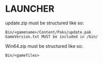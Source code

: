 # LAUNCHER
  update.zip must be structured like so:
  
    Bin/<gamename>/Content/Paks/update.pak
    GameVersion.txt MUST be included in /bin/
  
  
  Win64.zip must be structured like so:
  
    Bin/<gamefiles>
  

